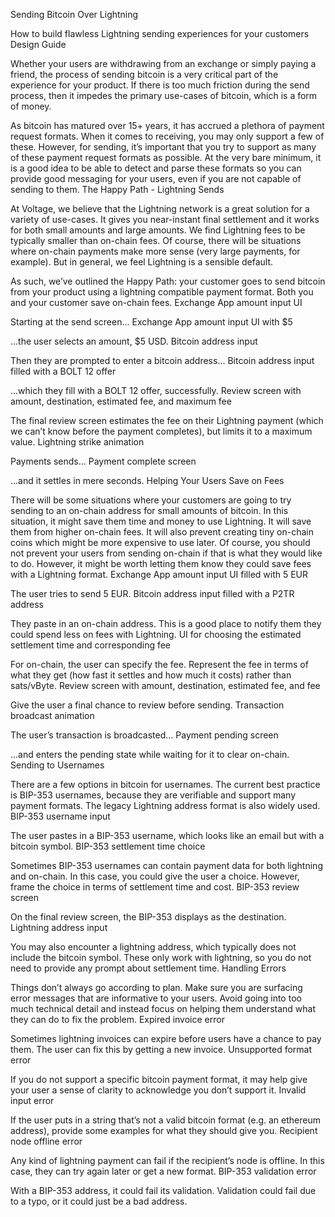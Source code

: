 Sending Bitcoin Over Lightning

How to build flawless Lightning sending experiences for your customers
Design Guide

Whether your users are withdrawing from an exchange or simply paying a friend, the process of sending bitcoin is a very critical part of the experience for your product. If there is too much friction during the send process, then it impedes the primary use-cases of bitcoin, which is a form of money.

As bitcoin has matured over 15+ years, it has accrued a plethora of payment request formats. When it comes to receiving, you may only support a few of these. However, for sending, it’s important that you try to support as many of these payment request formats as possible. At the very bare minimum, it is a good idea to be able to detect and parse these formats so you can provide good messaging for your users, even if you are not capable of sending to them.
The Happy Path - Lightning Sends

At Voltage, we believe that the Lightning network is a great solution for a variety of use-cases. It gives you near-instant final settlement and it works for both small amounts and large amounts. We find Lightning fees to be typically smaller than on-chain fees. Of course, there will be situations where on-chain payments make more sense (very large payments, for example). But in general, we feel Lightning is a sensible default.

As such, we’ve outlined the Happy Path: your customer goes to send bitcoin from your product using a lightning compatible payment format. Both you and your customer save on-chain fees.
Exchange App amount input UI

Starting at the send screen...
Exchange App amount input UI with $5

...the user selects an amount, $5 USD.
Bitcoin address input

Then they are prompted to enter a bitcoin address...
Bitcoin address input filled with a BOLT 12 offer

...which they fill with a BOLT 12 offer, successfully.
Review screen with amount, destination, estimated fee, and maximum fee

The final review screen estimates the fee on their Lightning payment (which we can’t know before the payment completes), but limits it to a maximum value.
Lightning strike animation

Payments sends...
Payment complete screen

...and it settles in mere seconds.
Helping Your Users Save on Fees

There will be some situations where your customers are going to try sending to an on-chain address for small amounts of bitcoin. In this situation, it might save them time and money to use Lightning. It will save them from higher on-chain fees. It will also prevent creating tiny on-chain coins which might be more expensive to use later. Of course, you should not prevent your users from sending on-chain if that is what they would like to do. However, it might be worth letting them know they could save fees with a Lightning format.
Exchange App amount input UI filled with 5 EUR

The user tries to send 5 EUR.
Bitcoin address input filled with a P2TR address

They paste in an on-chain address. This is a good place to notify them they could spend less on fees with Lightning.
UI for choosing the estimated settlement time and corresponding fee

For on-chain, the user can specify the fee. Represent the fee in terms of what they get (how fast it settles and how much it costs) rather than sats/vByte.
Review screen with amount, destination, estimated fee, and fee

Give the user a final chance to review before sending.
Transaction broadcast animation

The user’s transaction is broadcasted...
Payment pending screen

...and enters the pending state while waiting for it to clear on-chain.
Sending to Usernames

There are a few options in bitcoin for usernames. The current best practice is BIP-353 usernames, because they are verifiable and support many payment formats. The legacy Lightning address format is also widely used.
BIP-353 username input

The user pastes in a BIP-353 username, which looks like an email but with a bitcoin symbol.
BIP-353 settlement time choice

Sometimes BIP-353 usernames can contain payment data for both lightning and on-chain. In this case, you could give the user a choice. However, frame the choice in terms of settlement time and cost.
BIP-353 review screen

On the final review screen, the BIP-353 displays as the destination.
Lightning address input

You may also encounter a lightning address, which typically does not include the bitcoin symbol. These only work with lightning, so you do not need to provide any prompt about settlement time.
Handling Errors

Things don’t always go according to plan. Make sure you are surfacing error messages that are informative to your users. Avoid going into too much technical detail and instead focus on helping them understand what they can do to fix the problem.
Expired invoice error

Sometimes lightning invoices can expire before users have a chance to pay them. The user can fix this by getting a new invoice.
Unsupported format error

If you do not support a specific bitcoin payment format, it may help give your user a sense of clarity to acknowledge you don’t support it.
Invalid input error

If the user puts in a string that’s not a valid bitcoin format (e.g. an ethereum address), provide some examples for what they should give you.
Recipient node offline error

Any kind of lightning payment can fail if the recipient’s node is offline. In this case, they can try again later or get a new format.
BIP-353 validation error

With a BIP-353 address, it could fail its validation. Validation could fail due to a typo, or it could just be a bad address.